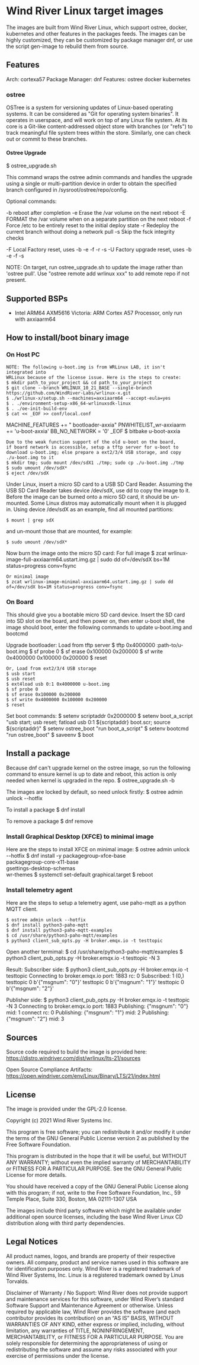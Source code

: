 # Wind River Linux target images

The images are built from Wind River Linux, which support ostree, docker, kubernetes and other features in the packages feeds. The images can be highly customized, they can be customized by package manager dnf, or use the script gen-image to rebuild them from source.

## Features
Arch: cortexa57
Package Manager: dnf
Features: ostree docker kubernetes

### ostree
OSTree is a system for versioning updates of Linux-based operating
systems. It can be considered as "Git for operating system binaries".
It operates in userspace, and will work on top of any Linux file system.
At its core is a Git-like content-addressed object store with branches
(or "refs") to track meaningful file system trees within the store.
Similarly, one can check out or commit to these branches.

#### Ostree Upgrade

  $ ostree_upgrade.sh

This command wraps the ostree admin commands and handles the upgrade
using a single or multi-partition device in order to obtain the
specified branch configured in /sysroot/ostree/repo/config.

  Optional commands:

  -b   reboot after completion
  -e   Erase the /var volume on the next reboot
  -E   FORMAT the /var volume when on a separate partition on the next reboot
  -f   Force /etc to be entirely reset to the initial deploy state
  -r   Redeploy the current branch without doing a network pull
  -s   Skip the fsck integrity checks

  -F   Local Factory reset, uses -b -e -f -r -s
  -U   Factory upgrade reset, uses -b -e -f -s

NOTE: On target, run ostree_upgrade.sh to update the image rather than
'ostree pull'. Use "ostree remote add wrlinux xxx" to add remote repo
if not present.

## Supported BSPs
- Intel ARM64 AXM5616 Victoria: ARM Cortex A57 Processor, only run with axxiaarm64

## How to install/boot binary image

### On Host PC
    NOTE: The following u-boot.img is from WRLinux LAB, it isn't integrated into
    WRLinux because of the license issue. Here is the steps to create:
    $ mkdir path_to_your_project && cd path_to_your_project
    $ git clone --branch WRLINUX_10_21_BASE --single-branch  https://github.com/WindRiver-Labs/wrlinux-x.git
    $ ./wrlinux-x/setup.sh --machines=axxiaarm64 --accept-eula=yes
    $ . ./environment-setup-x86_64-wrlinuxsdk-linux
    $ . ./oe-init-build-env
    $ cat << _EOF >> conf/local.conf
MACHINE_FEATURES += " bootloader-axxia"
PNWHITELIST_wr-axxiaarm += 'u-boot-axxia'
BB_NO_NETWORK = '0'
_EOF
    $ bitbake u-boot-axxia

    Due to the weak function support of the old u-boot on the board,
    if board network is accessible, setup a tftp server for u-boot to
    download u-boot.img; else prepare a ext2/3/4 USB storage, and copy
    ./u-boot.img to it
    $ mkdir tmp; sudo mount /dev/sdX1 ./tmp; sudo cp ./u-boot.img ./tmp
    $ sudo umount /dev/sdX*
    $ eject /dev/sdX

Under Linux, insert a micro SD card to a USB SD Card Reader.
Assuming the USB SD Card Reader takes device /dev/sdX, use dd
to copy the image to it. Before the image can be burned onto
a micro SD card, it should be un-mounted. Some Linux distros
may automatically mount when it is plugged in. Using device
/dev/sdX as an example, find all mounted partitions:

    $ mount | grep sdX

and un-mount those that are mounted, for example:

    $ sudo umount /dev/sdX*

Now burn the image onto the micro SD card:
    For full image
    $ zcat wrlinux-image-full-axxiaarm64.ustart.img.gz | sudo dd of=/dev/sdX bs=1M status=progress conv=fsync

    Or minimal image
    $ zcat wrlinux-image-minimal-axxiaarm64.ustart.img.gz | sudo dd of=/dev/sdX bs=1M status=progress conv=fsync

### On Board
This should give you a bootable micro SD card device. Insert the SD card into
SD slot on the board, and then power on, then enter u-boot shell, the image
should boot, enter the following commands to update u-boot.img and bootcmd

Upgrade bootloader:
    Load from tftp server
    $ tftp 0x4000000 <TFTP-SERVER-IPADDR>:path-to/u-boot.img
    $ sf probe 0
    $ sf erase 0x100000 0x200000
    $ sf write 0x4000000 0x100000 0x200000
    $ reset

    Or, Load from ext2/3/4 USB storage
    $ usb start
    $ usb reset
    $ ext4load usb 0:1 0x4000000 u-boot.img
    $ sf probe 0
    $ sf erase 0x100000 0x200000
    $ sf write 0x4000000 0x100000 0x200000
    $ reset

Set boot commands:
    $ setenv scriptaddr 0x2000000
    $ setenv boot_a_script "usb start; usb reset; fatload usb 0:1 ${scriptaddr} boot.scr; source ${scriptaddr}"
    $ setenv ostree_boot "run boot_a_script"
    $ setenv bootcmd "run ostree_boot"
    $ saveenv
    $ boot

## Install a package
Because dnf can't upgrade kernel on the ostree image, so run the following
command to ensure kernel is up to date and reboot, this action is only needed
when kernel is upgraded in the repo.
    $ ostree_upgrade.sh -b

The images are locked by default, so need unlock firstly:
    $ ostree admin unlock --hotfix

To install a package
    $ dnf install <package>

To remove a package
    $ dnf remove <package>

### Install Graphical Desktop (XFCE) to minimal image
Here are the steps to install XFCE on minimal image:
    $ ostree admin unlock --hotfix
    $ dnf install -y packagegroup-xfce-base \
                     packagegroup-core-x11-base \
                     gsettings-desktop-schemas \
                     wr-themes
    $ systemctl set-default graphical.target
    $ reboot

### Install telemetry agent
Here are the steps to setup a telemetry agent, use paho-mqtt
as a python MQTT client.

    $ ostree admin unlock --hotfix
    $ dnf install python3-paho-mqtt
    $ dnf install python3-paho-mqtt-examples
    $ cd /usr/share/python3-paho-mqtt/examples
    $ python3 client_sub_opts.py -H broker.emqx.io -t testtopic

Open another termimal:
    $ cd /usr/share/python3-paho-mqtt/examples
    $ python3 client_pub_opts.py -H broker.emqx.io -t testtopic  -N 3

Result:
Subscriber side:
    $ python3 client_sub_opts.py -H broker.emqx.io -t testtopic
    Connecting to broker.emqx.io port: 1883
    rc: 0
    Subscribed: 1 (0,)
    testtopic 0 b'{"msgnum": "0"}'
    testtopic 0 b'{"msgnum": "1"}'
    testtopic 0 b'{"msgnum": "2"}'

Publisher side:
    $ python3 client_pub_opts.py -H broker.emqx.io -t testtopic  -N 3
    Connecting to broker.emqx.io port: 1883
    Publishing: {"msgnum": "0"}
    mid: 1
    connect rc: 0
    Publishing: {"msgnum": "1"}
    mid: 2
    Publishing: {"msgnum": "2"}
    mid: 3

## Sources
Source code required to build the image is provided here:
https://distro.windriver.com/dist/wrlinux/lts-21/sources

Open Source Compliance Artifacts:
https://open.windriver.com/env/Linux/Binary/LTS/21/index.html

## License
The image is provided under the GPL-2.0 license.

Copyright (c) 2021 Wind River Systems Inc.

This program is free software; you can redistribute it and/or modify it under
the terms of the GNU General Public License version 2 as published by the Free
Software Foundation.

This program is distributed in the hope that it will be useful, but WITHOUT ANY
WARRANTY; without even the implied warranty of MERCHANTABILITY or FITNESS FOR A
PARTICULAR PURPOSE. See the GNU General Public License for more details.

You should have received a copy of the GNU General Public License along with
this program; if not, write to the Free Software Foundation, Inc., 59 Temple
Place, Suite 330, Boston, MA 02111-1307 USA

The images include third party software which might be available under
additional open source licenses, including the base Wind River Linux CD
distribution along with third party dependencies.

## Legal Notices
All product names, logos, and brands are property of their respective owners.
All company, product and service names used in this software are for
identification purposes only. Wind River is a registered trademark of Wind River
Systems, Inc. Linux is a registered trademark owned by Linus Torvalds.

Disclaimer of Warranty / No Support: Wind River does not provide support and
maintenance services for this software, under Wind River’s standard Software
Support and Maintenance Agreement or otherwise. Unless required by applicable
law, Wind River provides the software (and each contributor provides its
contribution) on an “AS IS” BASIS, WITHOUT WARRANTIES OF ANY KIND, either
express or implied, including, without limitation, any warranties of TITLE,
NONINFRINGEMENT, MERCHANTABILITY, or FITNESS FOR A PARTICULAR PURPOSE. You are
solely responsible for determining the appropriateness of using or
redistributing the software and assume any risks associated with your exercise
of permissions under the license.
